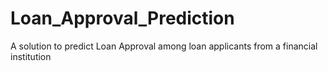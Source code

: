 # Loan_Approval_Prediction
A solution to predict Loan Approval among loan applicants from a financial institution
